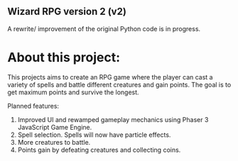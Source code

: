 ## Wizard RPG version 2 (v2)

A rewrite/ improvement of the original Python code is in progress.


# About this project:
This projects aims to create an RPG game where the player can cast a variety of spells and battle different creatures and gain points.
The goal is to get maximum points and survive the longest.

Planned features: 
1. Improved UI and rewamped gameplay mechanics using Phaser 3 JavaScript Game Engine.
2. Spell selection. Spells will now have particle effects.
3. More creatures to battle.
4. Points gain by defeating creatures and collecting coins.